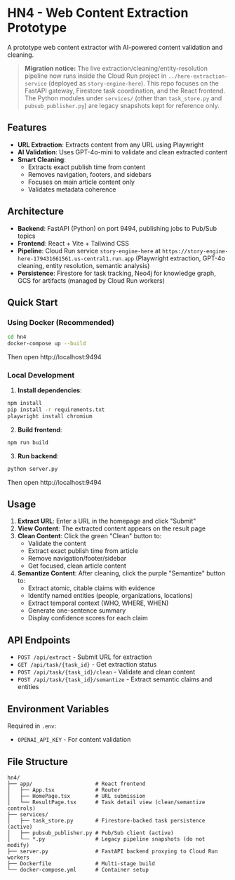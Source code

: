 # HN4 - Web Content Extraction Prototype

A prototype web content extractor with AI-powered content validation and cleaning.

> **Migration notice:** The live extraction/cleaning/entity-resolution pipeline now
> runs inside the Cloud Run project in `../here-extraction-service` (deployed as
> `story-engine-here`). This repo focuses on the FastAPI gateway, Firestore task
> coordination, and the React frontend. The Python modules under `services/` (other
> than `task_store.py` and `pubsub_publisher.py`) are legacy snapshots kept for
> reference only.

## Features

- **URL Extraction**: Extracts content from any URL using Playwright
- **AI Validation**: Uses GPT-4o-mini to validate and clean extracted content
- **Smart Cleaning**:
  - Extracts exact publish time from content
  - Removes navigation, footers, and sidebars
  - Focuses on main article content only
  - Validates metadata coherence

## Architecture

- **Backend**: FastAPI (Python) on port 9494, publishing jobs to Pub/Sub topics
- **Frontend**: React + Vite + Tailwind CSS
- **Pipeline**: Cloud Run service `story-engine-here` at
  `https://story-engine-here-179431661561.us-central1.run.app` (Playwright
  extraction, GPT-4o cleaning, entity resolution, semantic analysis)
- **Persistence**: Firestore for task tracking, Neo4j for knowledge graph, GCS for
  artifacts (managed by Cloud Run workers)

## Quick Start

### Using Docker (Recommended)

```bash
cd hn4
docker-compose up --build
```

Then open http://localhost:9494

### Local Development

1. **Install dependencies**:
```bash
npm install
pip install -r requirements.txt
playwright install chromium
```

2. **Build frontend**:
```bash
npm run build
```

3. **Run backend**:
```bash
python server.py
```

Then open http://localhost:9494

## Usage

1. **Extract URL**: Enter a URL in the homepage and click "Submit"
2. **View Content**: The extracted content appears on the result page
3. **Clean Content**: Click the green "Clean" button to:
   - Validate the content
   - Extract exact publish time from article
   - Remove navigation/footer/sidebar
   - Get focused, clean article content
4. **Semantize Content**: After cleaning, click the purple "Semantize" button to:
   - Extract atomic, citable claims with evidence
   - Identify named entities (people, organizations, locations)
   - Extract temporal context (WHO, WHERE, WHEN)
   - Generate one-sentence summary
   - Display confidence scores for each claim

## API Endpoints

- `POST /api/extract` - Submit URL for extraction
- `GET /api/task/{task_id}` - Get extraction status
- `POST /api/task/{task_id}/clean` - Validate and clean content
- `POST /api/task/{task_id}/semantize` - Extract semantic claims and entities

## Environment Variables

Required in `.env`:
- `OPENAI_API_KEY` - For content validation

## File Structure

```
hn4/
├── app/                    # React frontend
│   ├── App.tsx             # Router
│   ├── HomePage.tsx        # URL submission
│   └── ResultPage.tsx      # Task detail view (clean/semantize controls)
├── services/
│   ├── task_store.py       # Firestore-backed task persistence (active)
│   ├── pubsub_publisher.py # Pub/Sub client (active)
│   └── *.py                # Legacy pipeline snapshots (do not modify)
├── server.py               # FastAPI backend proxying to Cloud Run workers
├── Dockerfile              # Multi-stage build
└── docker-compose.yml      # Container setup
```
